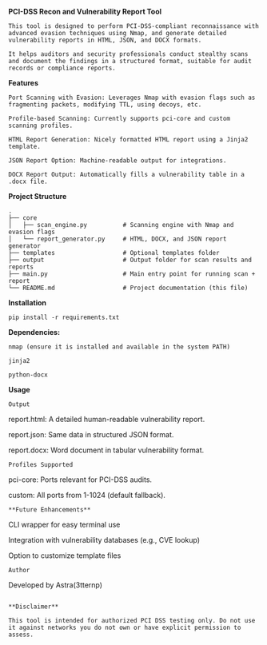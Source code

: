 **PCI-DSS Recon and Vulnerability Report Tool**
```
This tool is designed to perform PCI-DSS-compliant reconnaissance with advanced evasion techniques using Nmap, and generate detailed vulnerability reports in HTML, JSON, and DOCX formats.

It helps auditors and security professionals conduct stealthy scans and document the findings in a structured format, suitable for audit records or compliance reports.
```
**Features**
```
Port Scanning with Evasion: Leverages Nmap with evasion flags such as fragmenting packets, modifying TTL, using decoys, etc.

Profile-based Scanning: Currently supports pci-core and custom scanning profiles.

HTML Report Generation: Nicely formatted HTML report using a Jinja2 template.

JSON Report Option: Machine-readable output for integrations.

DOCX Report Output: Automatically fills a vulnerability table in a .docx file.
```
**Project Structure**
```
.
├── core
│   ├── scan_engine.py          # Scanning engine with Nmap and evasion flags
│   └── report_generator.py     # HTML, DOCX, and JSON report generator
├── templates                   # Optional templates folder
├── output                      # Output folder for scan results and reports
├── main.py                     # Main entry point for running scan + report
└── README.md                   # Project documentation (this file)

```
**Installation**
```
pip install -r requirements.txt
```
**Dependencies:**
```
nmap (ensure it is installed and available in the system PATH)

jinja2

python-docx
```
**Usage**

```
Output

```
report.html: A detailed human-readable vulnerability report.

report.json: Same data in structured JSON format.

report.docx: Word document in tabular vulnerability format.
```
Profiles Supported
```
pci-core: Ports relevant for PCI-DSS audits.

custom: All ports from 1-1024 (default fallback).
```
**Future Enhancements**
```
CLI wrapper for easy terminal use

Integration with vulnerability databases (e.g., CVE lookup)

Option to customize template files
```
Author
```
Developed by Astra(3tternp)
```

**Disclaimer**

This tool is intended for authorized PCI DSS testing only. Do not use it against networks you do not own or have explicit permission to assess.
